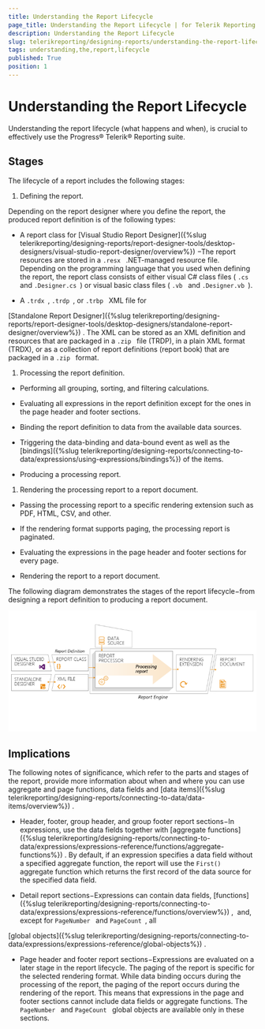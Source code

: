 ```yaml
---
title: Understanding the Report Lifecycle
page_title: Understanding the Report Lifecycle | for Telerik Reporting Documentation
description: Understanding the Report Lifecycle
slug: telerikreporting/designing-reports/understanding-the-report-lifecycle
tags: understanding,the,report,lifecycle
published: True
position: 1
---
```


# Understanding the Report Lifecycle



Understanding the report lifecycle (what happens and when),
        is crucial to effectively use the Progress® Telerik® Reporting suite.
      


## Stages

The lifecycle of a report includes the following stages:


1. Defining the report.
            
Depending on the report designer where you define the report, the produced report definition is of the following types:
            


* A report class for 
[Visual Studio Report Designer]({%slug telerikreporting/designing-reports/report-designer-tools/desktop-designers/visual-studio-report-designer/overview%})
−The report resources
                  are stored in a 
`.resx
` .NET-managed resource file. Depending on the programming language that you used when
                  defining the report, the report class consists of either visual C# class files (
`.cs
` and 
`.Designer.cs
`)
                  or visual basic class files (
`.vb
` and 
`.Designer.vb
`).
                


* A 
`.trdx
`, 
`.trdp
`, or 
`.trbp
` XML file for
                  
[Standalone Report Designer]({%slug telerikreporting/designing-reports/report-designer-tools/desktop-designers/standalone-report-designer/overview%})
. The XML can be stored as an XML definition and
                  resources that are packaged in a 
`.zip
` file (TRDP), in a plain XML format (TRDX), or as a collection of report definitions
                  (report book) that are packaged in a 
`.zip
` format.
                


1. Processing the report definition.
            


* Performing all grouping, sorting, and filtering calculations.
                


* Evaluating all expressions in the report definition except for the ones in the page header and footer sections.
                


* Binding the report definition to data from the available data sources.
                


* Triggering the data-binding and data-bound event as well as the 
[bindings]({%slug telerikreporting/designing-reports/connecting-to-data/expressions/using-expressions/bindings%})
 of the items.
                


* Producing a processing report.
                


1. Rendering the processing report to a report document.
            


* Passing the processing report to a specific rendering extension such as PDF, HTML, CSV, and other.
                


* If the rendering format supports paging, the processing report is paginated.
                


* Evaluating the expressions in the page header and footer sections for every page.
                


* Rendering the report to a report document.
                


The following diagram demonstrates the stages of the report lifecycle−from designing a report definition to producing a report document.
        
  
  ![](images/reportlifecycle3.png)

## Implications

The following notes of significance, which refer to the parts and stages of the report, provide more information about when and where you can use aggregate and
          page functions, data fields and 
[data items]({%slug telerikreporting/designing-reports/connecting-to-data/data-items/overview%})
.
        


* Header, footer, group header, and group footer report sections−In expressions, use the data fields
              together with 
[aggregate functions]({%slug telerikreporting/designing-reports/connecting-to-data/expressions/expressions-reference/functions/aggregate-functions%})
.
              By default, if an expression specifies a data field without a specified aggregate function, the
              report will use the 
`First()
` aggregate function
              which returns the first record of the data source for the specified data field.
            


* Detail report sections−Expressions can contain data fields, 
[functions]({%slug telerikreporting/designing-reports/connecting-to-data/expressions/expressions-reference/functions/overview%})
, 
              and, except for 
`PageNumber
` and 
`PageCount
`, all
              
[global objects]({%slug telerikreporting/designing-reports/connecting-to-data/expressions/expressions-reference/global-objects%})
.
            


* Page header and footer report sections−Expressions are evaluated on a later stage in the report lifecycle.
              The paging of the report is specific for the selected rendering format. While data binding occurs during the processing of the report,
              the paging of the report occurs during the rendering of the report. This means that expressions in the page and footer sections cannot
              include data fields or aggregate functions. The 
`PageNumber
` and 
`PageCount
`              global objects are available only in these sections.
            

